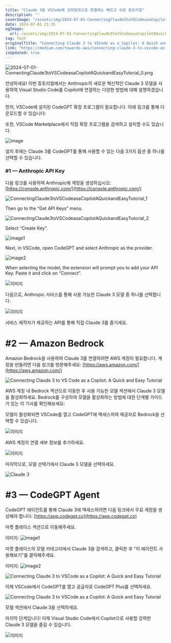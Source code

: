 ```yaml
---
title: "Claude 3을 VSCode에 코파일럿으로 연결하는 빠르고 쉬운 튜토리얼"
description: ""
coverImage: "/assets/img/2024-07-01-ConnectingClaude3toVSCodeasaCopilotAQuickandEasyTutorial_0.png"
date: 2024-07-01 21:35
ogImage: 
  url: /assets/img/2024-07-01-ConnectingClaude3toVSCodeasaCopilotAQuickandEasyTutorial_0.png
tag: Tech
originalTitle: "Connecting Claude 3 to VSCode as a Copilot: A Quick and Easy Tutorial"
link: "https://medium.com/towards-aws/connecting-claude-3-to-vscode-as-a-copilot-a-quick-and-easy-tutorial-c011d33f500c"
isUpdated: true
---
```






![2024-07-01-ConnectingClaude3toVSCodeasaCopilotAQuickandEasyTutorial_0.png](/assets/img/2024-07-01-ConnectingClaude3toVSCodeasaCopilotAQuickandEasyTutorial_0.png)

안녕하세요! 이번 튜토리얼에서는 Anthropic의 새로운 혁신적인 Claude 3 모델을 사용하여 Visual Studio Code를 Copilot에 연결하는 다양한 방법에 대해 설명하겠습니다.

먼저, VSCode에 설치된 CodeGPT 확장 프로그램이 필요합니다. 아래 링크를 통해 다운로드할 수 있습니다:

또한, VSCode Marketplace에서 직접 확장 프로그램을 검색하고 설치할 수도 있습니다.

<div class="content-ad"></div>

![image](https://miro.medium.com/v2/resize:fit:1400/1*UW94rI4_pqYVJikJDoOZWA.gif)

설치 후에는 Claude 3를 CodeGPT를 통해 사용할 수 있는 다음 3가지 옵션 중 하나를 선택할 수 있습니다.

### #1 — Anthropic API Key

다음 링크를 사용하여 Anthropic에 계정을 생성하십시오: [https://console.anthropic.com/](https://console.anthropic.com/)

<div class="content-ad"></div>

![ConnectingClaude3toVSCodeasaCopilotAQuickandEasyTutorial_1](/assets/img/2024-07-01-ConnectingClaude3toVSCodeasaCopilotAQuickandEasyTutorial_1.png)

Then go to the “Get API Keys” menu.

![ConnectingClaude3toVSCodeasaCopilotAQuickandEasyTutorial_2](/assets/img/2024-07-01-ConnectingClaude3toVSCodeasaCopilotAQuickandEasyTutorial_2.png)

Select “Create Key”.

<div class="content-ad"></div>

![image1](/assets/img/2024-07-01-ConnectingClaude3toVSCodeasaCopilotAQuickandEasyTutorial_3.png)

Next, in VSCode, open CodeGPT and select Anthropic as the provider.

![image2](/assets/img/2024-07-01-ConnectingClaude3toVSCodeasaCopilotAQuickandEasyTutorial_4.png)

When selecting the model, the extension will prompt you to add your API Key. Paste it and click on “Connect”.

<div class="content-ad"></div>

![이미지](/assets/img/2024-07-01-ConnectingClaude3toVSCodeasaCopilotAQuickandEasyTutorial_5.png)

다음으로, Anthropic 서비스를 통해 사용 가능한 Claude 3 모델 중 하나를 선택합니다.

![이미지](/assets/img/2024-07-01-ConnectingClaude3toVSCodeasaCopilotAQuickandEasyTutorial_6.png)

서비스 제작자가 제공하는 API를 통해 직접 Claude 3를 즐기세요.

<div class="content-ad"></div>

# #2 — Amazon Bedrock

Amazon Bedrock을 사용하여 Claude 3를 연결하려면 AWS 계정이 필요합니다. 계정을 만들려면 다음 링크를 방문해주세요: [https://aws.amazon.com/](https://aws.amazon.com/)

![Connecting Claude 3 to VS Code as a Copilot: A Quick and Easy Tutorial](/assets/img/2024-07-01-ConnectingClaude3toVSCodeasaCopilotAQuickandEasyTutorial_7.png)

AWS 계정 내 Bedrock 섹션으로 이동한 후 사용 가능한 모델 섹션에서 Claude 3 모델을 활성화하세요. Bedrock를 구성하여 모델을 활성화하는 방법에 대한 단계별 가이드가 있는 이 기사를 확인해보세요:

<div class="content-ad"></div>

모델이 활성화되면 VSCode를 열고 CodeGPT에 액세스하여 제공자로 Bedrock을 선택할 수 있습니다.

![이미지](/assets/img/2024-07-01-ConnectingClaude3toVSCodeasaCopilotAQuickandEasyTutorial_8.png)

AWS 계정의 연결 세부 정보를 추가하세요.

![이미지](/assets/img/2024-07-01-ConnectingClaude3toVSCodeasaCopilotAQuickandEasyTutorial_9.png)

<div class="content-ad"></div>

마지막으로, 모델 선택기에서 Claude 3 모델을 선택하세요.

![Claude 3](/assets/img/2024-07-01-ConnectingClaude3toVSCodeasaCopilotAQuickandEasyTutorial_10.png)

# #3 — CodeGPT Agent

CodeGPT 에이전트를 통해 Claude 3에 액세스하려면 다음 링크에서 무료 계정을 생성해야 합니다: [https://app.codegpt.co](https://app.codegpt.co)

<div class="content-ad"></div>

마켓 플레이스 섹션으로 이동해주세요.

이미지:
![image1](/assets/img/2024-07-01-ConnectingClaude3toVSCodeasaCopilotAQuickandEasyTutorial_11.png)

마켓 플레이스의 모델 카테고리에서 Claude 3을 검색하고, 클릭한 후 "이 에이전트 사용해보기"를 클릭해주세요.

이미지:
![image2](/assets/img/2024-07-01-ConnectingClaude3toVSCodeasaCopilotAQuickandEasyTutorial_12.png)

<div class="content-ad"></div>

![Connecting Claude 3 to VSCode as a Copilot: A Quick and Easy Tutorial](/assets/img/2024-07-01-ConnectingClaude3toVSCodeasaCopilotAQuickandEasyTutorial_13.png)

이제 VSCode에서 CodeGPT를 열고 공급자로 CodeGPT Plus를 선택하세요.

![Connecting Claude 3 to VSCode as a Copilot: A Quick and Easy Tutorial](/assets/img/2024-07-01-ConnectingClaude3toVSCodeasaCopilotAQuickandEasyTutorial_14.png)

모델 섹션에서 Claude 3을 선택하세요.

<div class="content-ad"></div>

마지막 단계입니다! 이제 Visual Studio Code에서 Copilot으로 사용할 강력한 Claude 3 모델을 즐길 수 있습니다.

![이미지](https://miro.medium.com/v2/resize:fit:1400/1*5N5PTEBunEqJStJNrbFJcg.gif)